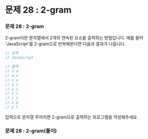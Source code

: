 # 문제 28 : 2-gram

### 문제 28 : 2-gram

2-gram이란 문자열에서 2개의 연속된 요소를 출력하는 방법입니다. 예를 들어 'JavaScript'를 2-gram으로 반복해본다면 다음과 결과가 나옵니다.

```javascript
// 입력
// JavaScript

// 출력
// J a
// a v
// v a
// a s
// s c
// c r
// r i
// i p
// p t
```

입력으로 문자열 주어지면 2-gram으로 출력하는 프로그램을 작성해주세요.

### 문제 28 : 2-gram\(풀이\)



